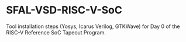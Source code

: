 # SFAL-VSD-RISC-V-SoC
Tool installation steps (Yosys, Icarus Verilog, GTKWave) for Day 0 of the RISC-V Reference SoC Tapeout Program.

